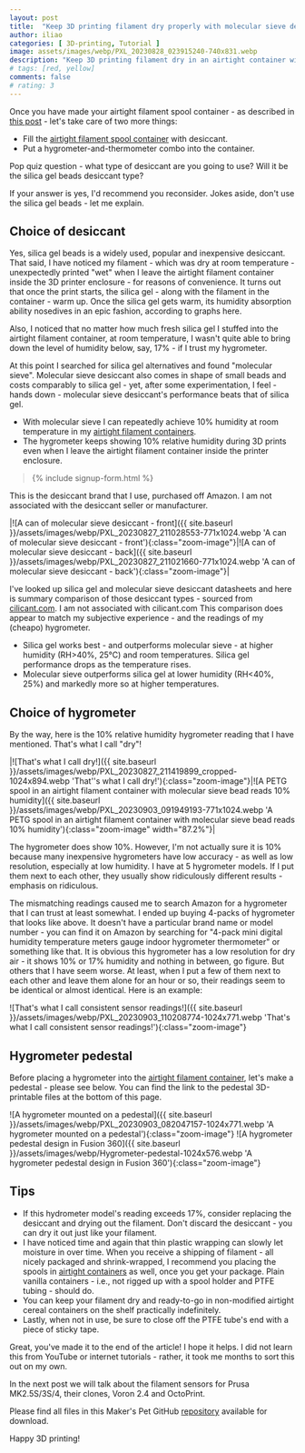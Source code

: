 ```yaml
---
layout: post
title:  "Keep 3D printing filament dry properly with molecular sieve desiccant"
author: iliao
categories: [ 3D-printing, Tutorial ]
image: assets/images/webp/PXL_20230828_023915240-740x831.webp
description: "Keep 3D printing filament dry in an airtight container with with molecular seive desiccant and a hygrometer"
# tags: [red, yellow]
comments: false
# rating: 3
---
```

Once you have made your airtight filament spool container - as described in [this post](/blog/airtight-filament-spool-container/) - let's take care of two more things:

- Fill the [airtight filament spool container](/blog/airtight-filament-spool-container/) with desiccant.
- Put a hygrometer-and-thermometer combo into the container.

Pop quiz question - what type of desiccant are you going to use? Will it be the silica gel beads desiccant type?

If your answer is yes, I'd recommend you reconsider. Jokes aside, don't use the silica gel beads - let me explain.

## Choice of desiccant

Yes, silica gel beads is a widely used, popular and inexpensive desiccant. That said, I have noticed my filament - which was dry at room temperature - unexpectedly printed "wet" when I leave the airtight filament container inside the 3D printer enclosure - for reasons of convenience. It turns out that once the print starts, the silica gel - along with the filament in the container - warm up. Once the silica gel gets warm, its humidity absorption ability nosedives in an epic fashion, according to graphs here.

Also, I noticed that no matter how much fresh silica gel I stuffed into the airtight filament container, at room temperature, I wasn't quite able to bring down the level of humidity below, say, 17% - if I trust my hygrometer.

At this point I searched for silica gel alternatives and found "molecular sieve". Molecular sieve desiccant also comes in shape of small beads and costs comparably to silica gel - yet, after some experimentation, I feel - hands down - molecular sieve desiccant's performance beats that of silica gel.

- With molecular sieve I can repeatedly achieve 10% humidity at room temperature in my [airtight filament containers](/blog/airtight-filament-spool-container/).
- The hygrometer keeps showing 10% relative humidity during 3D prints even when I leave the airtight filament container inside the printer enclosure.

<blockquote>{% include signup-form.html %}</blockquote>

This is the desiccant brand that I use, purchased off Amazon. I am not associated with the desiccant seller or manufacturer.

|![A can of molecular sieve desiccant - front]({{ site.baseurl }}/assets/images/webp/PXL_20230827_211028553-771x1024.webp 'A can of molecular sieve desiccant - front'){:class="zoom-image"}|![A can of molecular sieve desiccant - back]({{ site.baseurl }}/assets/images/webp/PXL_20230827_211021660-771x1024.webp 'A can of molecular sieve desiccant - back'){:class="zoom-image"}|

<p></p>

I've looked up silica gel and molecular sieve desiccant datasheets and here is summary comparison of those desiccant types - sourced from [cilicant.com](https://cilicant.com). I am not associated with cilicant.com This comparison does appear to match my subjective experience - and the readings of my (cheapo) hygrometer.

- Silica gel works best - and outperforms molecular sieve - at higher humidity (RH>40%, 25°C) and room temperatures. Silica gel performance drops as the temperature rises.
- Molecular sieve outperforms silica gel at lower humidity (RH<40%, 25%) and markedly more so at higher temperatures.

## Choice of hygrometer

By the way, here is the 10% relative humidity hygrometer reading that I have mentioned. That's what I call "dry"!

|![That's what I call dry!]({{ site.baseurl }}/assets/images/webp/PXL_20230827_211419899_cropped-1024x894.webp 'That''s what I call dry!'){:class="zoom-image"}|![A PETG spool in an airtight filament container with molecular sieve bead reads 10% humidity]({{ site.baseurl }}/assets/images/webp/PXL_20230903_091949193-771x1024.webp 'A PETG spool in an airtight filament container with molecular sieve bead reads 10% humidity'){:class="zoom-image" width="87.2%"}|

<p></p>

The hygrometer does show 10%. However, I'm not actually sure it is 10% because many inexpensive hygrometers have low accuracy - as well as low resolution, especially at low humidity. I have at 5 hygrometer models. If I put them next to each other, they usually show ridiculously different results - emphasis on ridiculous.

The mismatching readings caused me to search Amazon for a hygrometer that I can trust at least somewhat. I ended up buying 4-packs of hygrometer that looks like above. It doesn't have a particular brand name or model number - you can find it on Amazon by searching for "4-pack mini digital humidity temperature meters gauge indoor hygrometer thermometer" or something like that. It is obvious this hygrometer has a low resolution for dry air - it shows 10% or 17% humidity and nothing in between, go figure. But others that I have seem worse. At least, when I put a few of them next to each other and leave them alone for an hour or so, their readings seem to be identical or almost identical. Here is an example:

![That's what I call consistent sensor readings!]({{ site.baseurl }}/assets/images/webp/PXL_20230903_110208774-1024x771.webp 'That's what I call consistent sensor readings!'){:class="zoom-image"}

## Hygrometer pedestal

Before placing a hygrometer into the [airtight filament container](/blog/airtight-filament-spool-container/), let's make a pedestal - please see below. You can find the link to the pedestal 3D-printable files at the bottom of this page.

![A hygrometer mounted on a pedestal]({{ site.baseurl }}/assets/images/webp/PXL_20230903_082047157-1024x771.webp 'A hygrometer mounted on a pedestal'){:class="zoom-image"}
![A hygrometer pedestal design in Fusion 360]({{ site.baseurl }}/assets/images/webp/Hygrometer-pedestal-1024x576.webp 'A hygrometer pedestal design in Fusion 360'){:class="zoom-image"}

## Tips

- If this hydrometer model's reading exceeds 17%, consider replacing the desiccant and drying out the filament. Don't discard the desiccant - you can dry it out just like your filament.
- I have noticed time and again that thin plastic wrapping can slowly let moisture in over time. When you receive a shipping of filament - all nicely packaged and shrink-wrapped, I recommend you placing the spools in [airtight containers](/blog/airtight-filament-spool-container/) as well, once you get your package. Plain vanilla containers - i.e., not rigged up with a spool holder and PTFE tubing - should do.
- You can keep your filament dry and ready-to-go in non-modified airtight cereal containers on the shelf practically indefinitely.
- Lastly, when not in use, be sure to close off the PTFE tube's end with a piece of sticky tape.

Great, you've made it to the end of the article! I hope it helps. I did not learn this from YouTube or internet tutorials - rather, it took me months to sort this out on my own.

In the next post we will talk about the filament sensors for Prusa MK2.5S/3S/4, their clones, Voron 2.4 and OctoPrint.

Please find all files in this Maker's Pet GitHub [repository](https://github.com/makerspet/hygrometer_pedestal) available for download.

Happy 3D printing!